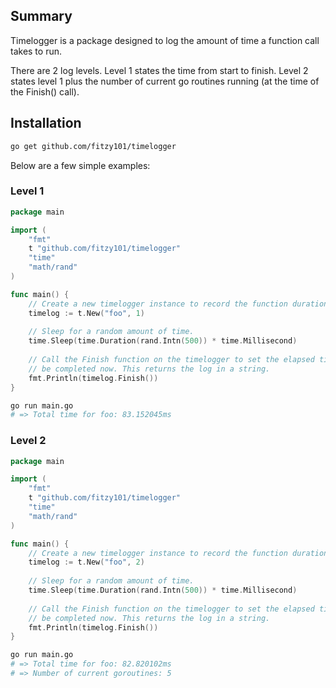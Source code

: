 ## Summary
Timelogger is a package designed to log the amount of time a function call
takes to run.

There are 2 log levels.
Level 1 states the time from start to finish.
Level 2 states level 1 plus the number of current go routines running (at the time of the Finish() call).

## Installation

```sh
go get github.com/fitzy101/timelogger
```

Below are a few simple examples:

### Level 1
```go
package main

import (
	"fmt"
	t "github.com/fitzy101/timelogger"
	"time"
	"math/rand"
)

func main() {
	// Create a new timelogger instance to record the function duration.
	timelog := t.New("foo", 1)
	
	// Sleep for a random amount of time.
	time.Sleep(time.Duration(rand.Intn(500)) * time.Millisecond)
	
	// Call the Finish function on the timelogger to set the elapsed time to
	// be completed now. This returns the log in a string.
	fmt.Println(timelog.Finish())
}
```

```sh
go run main.go
# => Total time for foo: 83.152045ms
```

### Level 2
```go
package main

import (
	"fmt"
	t "github.com/fitzy101/timelogger"
	"time"
	"math/rand"
)

func main() {
	// Create a new timelogger instance to record the function duration.
	timelog := t.New("foo", 2)
	
	// Sleep for a random amount of time.
	time.Sleep(time.Duration(rand.Intn(500)) * time.Millisecond)
	
	// Call the Finish function on the timelogger to set the elapsed time to
	// be completed now. This returns the log in a string.
	fmt.Println(timelog.Finish())
}
```

```sh
go run main.go
# => Total time for foo: 82.820102ms
# => Number of current goroutines: 5
```
